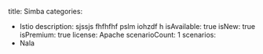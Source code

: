title: Simba
categories:
  - Istio
description: sjssjs fhfhfhf pslm iohzdf h
isAvailable: true
isNew: true
isPremium: true
license: Apache
scenarioCount: 1
scenarios:
  - Nala
